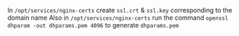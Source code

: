 In `/opt/services/nginx-certs` create `ssl.crt` & `ssl.key` corresponding to the domain name
Also in `/opt/services/nginx-certs` run the command `openssl dhparam -out dhparams.pem 4096` to generate `dhparams.pem`
